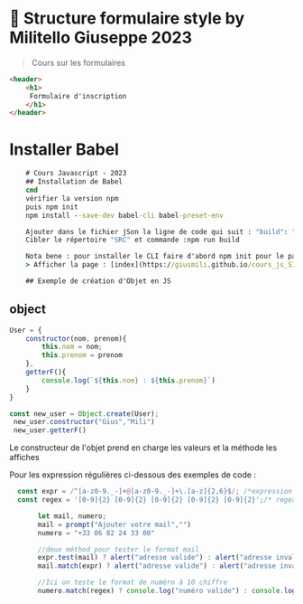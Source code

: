# 🚀 Structure formulaire style by Militello Giuseppe 2023
> Cours sur les formulaires
```html
<header>
    <h1>
     Formulaire d'inscription
    </h1>
</header>
```
# Installer Babel
```cmd
    # Cours Javascript - 2023
    ## Installation de Babel
    cmd
    vérifier la version npm
    puis npm init
    npm install --save-dev babel-cli babel-preset-env

    Ajouter dans le fichier jSon la ligne de code qui suit : "build": "babel --no-babelrc src -w -d js --preset=env"
    Cibler le répertoire "SRC" et commande :npm run build

    Nota bene : pour installer le CLI faire d'abord npm init pour le package.json
    > Afficher la page : [index](https://giusmili.github.io/cours_js_SIO_23/)

    ## Exemple de création d'Objet en JS
```
## object
```js
User = {
    constructor(nom, prenom){
        this.nom = nom;
        this.prenom = prenom
    },
    getterF(){
        console.log(`${this.nom} : ${this.prenom}`)
    }
}

const new_user = Object.create(User);
 new_user.constructor("Gius","Mili")
 new_user.getterF()
 ```
 Le constructeur de l'objet prend en charge les valeurs et la méthode les affiches

 Pour les expression régulières ci-dessous des exemples de code :

 ```js
   const expr = /^[a-z0-9._-]+@[a-z0-9._-]+\.[a-z]{2,6}$/; /*expression régulière mail*/
   const regex = '[0-9]{2} [0-9]{2} [0-9]{2} [0-9]{2} [0-9]{2}';/* regex phone */

		let mail, numero;
		mail = prompt("Ajouter votre mail","")
        numero = "+33 06 82 24 33 00"

        //deux méthod pour tester le format mail
        expr.test(mail) ? alert("adresse valide") : alert("adresse invalide")
		mail.match(expr) ? alert("adresse valide") : alert("adresse invalide")

        //Ici on teste le format de numéro à 10 chiffre
        numero.match(regex) ? console.log("numéro valide") : console.log("numéro invalide")
 ```